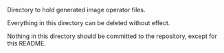 
Directory to hold generated image operator files.

Everything in this directory can be deleted without effect.

Nothing in this directory should be committed to the repository, except for this README.
